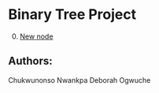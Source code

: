 # Binary Tree Project

0. [New node](./0-binary_tree_node.c)




























## Authors:
Chukwunonso Nwankpa
Deborah Ogwuche
